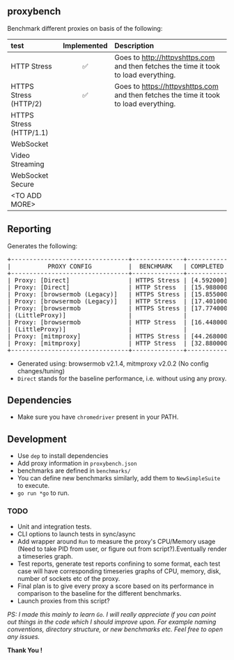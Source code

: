 ## proxybench
Benchmark different proxies on basis of the following:

| test                    |   Implemented       | Description |
|:------------------------|:-------------------:|:------------|
|HTTP Stress              | :white_check_mark:  | Goes to http://httpvshttps.com and then fetches the time it took to load everything.|
|HTTPS Stress (HTTP/2)    | :white_check_mark:  | Goes to https://httpvshttps.com and then fetches the time it took to load everything.|
|HTTPS Stress (HTTP/1.1)  |                     ||
|WebSocket                |                     ||
|Video Streaming          |                     ||
|WebSocket Secure         |                     ||
|\<TO ADD MORE\>          |                     ||

## Reporting
Generates the following:
<pre>
+--------------------------------+--------------+------------------------+
|          PROXY CONFIG          |  BENCHMARK   | COMPLETED IN (SECONDS) |
+--------------------------------+--------------+------------------------+
| Proxy: [Direct]                | HTTPS Stress | [4.592000]             |
| Proxy: [Direct]                | HTTP Stress  | [15.988000]            |
| Proxy: [browsermob (Legacy)]   | HTTPS Stress | [15.855000]            |
| Proxy: [browsermob (Legacy)]   | HTTP Stress  | [17.401000]            |
| Proxy: [browsermob             | HTTPS Stress | [17.774000]            |
| (LittleProxy)]                 |              |                        |
| Proxy: [browsermob             | HTTP Stress  | [16.448000]            |
| (LittleProxy)]                 |              |                        |
| Proxy: [mitmproxy]             | HTTPS Stress | [44.268000]            |
| Proxy: [mitmproxy]             | HTTP Stress  | [32.880000]            |
+--------------------------------+--------------+------------------------+
</pre>
* Generated using: browsermob v2.1.4, mitmproxy v2.0.2 (No config changes/tuning)
* `Direct` stands for the baseline performance, i.e. without using any proxy.

## Dependencies
* Make sure you have `chromedriver` present in your PATH.

## Development
* Use `dep` to install dependencies
* Add proxy information in `proxybench.json`
* benchmarks are defined in `benchmarks/`
* You can define new benchmarks similarly, add them to `NewSimpleSuite` to execute.
* `go run *go` to run.

### TODO
* Unit and integration tests.
* CLI options to launch tests in sync/async
* Add wrapper around `Run` to measure the proxy's CPU/Memory usage (Need to take PID from user, or figure out from script?).Eventually render a timeseries graph.
* Test reports, generate test reports confining to some format, each test case will have corresponding timeseries graphs of CPU, memory, disk, number of sockets etc of the proxy.
* Final plan is to give every proxy a score based on its performance in comparison to the baseline for the different benchmarks.
* Launch proxies from this script?


*PS: I made this mainly to learn `Go`. I will really appreciate if you can point out things in the code which I should improve upon. For example naming conventions, directory structure, or new benchmarks etc. Feel free to open any issues.*

**Thank You !**
